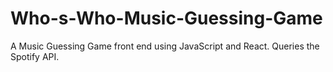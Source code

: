 # Who-s-Who-Music-Guessing-Game
A Music Guessing Game front end using JavaScript and React. Queries the Spotify API.
